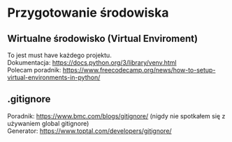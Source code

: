 # Przygotowanie środowiska

## Wirtualne środowisko (Virtual Enviroment)
To jest must have każdego projektu. \
Dokumentacja: https://docs.python.org/3/library/venv.html \
Polecam poradnik: https://www.freecodecamp.org/news/how-to-setup-virtual-environments-in-python/

## .gitignore
Poradnik: https://www.bmc.com/blogs/gitignore/ (nigdy nie spotkałem się z używaniem global gitignore) \
Generator: https://www.toptal.com/developers/gitignore/
